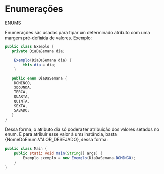 # Enumerações

[ENUMS](../maratona-java/src/me/kevensouza/maratonajava/core/enums/)

Enumerações são usadas para tipar um determinado atributo com uma margem pré-definida de valores. Exemplo:
<br>
```java
public class Exemplo {
   private DiaDaSemana dia;

    Exemplo(DiaDaSemana dia) {
        this.dia = dia;
    }

   public enum DiaDaSemana {
    DOMINGO,
    SEGUNDA,
    TERCA,
    QUARTA,
    QUINTA,
    SEXTA,
    SABADO;
   } 
}
```

Dessa forma, o atributo dia só podera ter atribuição dos valores setados no enum. E para atribuir esse valor à uma instância, basta {NomeDoEnum.VALOR_DESEJADO}, dessa forma:

```java
public class Main {
    public static void main(String[] args) {
        Exemplo exemplo = new Exemplo(DiaDaSemana.DOMINGO);
    }
}
```